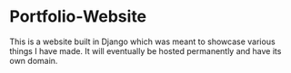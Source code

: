 # Portfolio-Website
This is a website built in Django which was meant to showcase various things I have made. It will eventually be hosted permanently and have its own domain.
